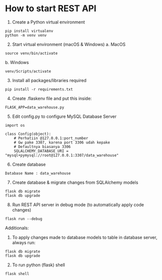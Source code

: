 # How to start REST API

1. Create a Python virtual environment

```
pip install virtualenv
python -m venv venv
```

2. Start virtual environment (macOS & Windows)
   a. MacOS

```
source venv/bin/activate
```

b. Windows

```
venv/Scripts/activate
```

3. Install all packages/libraries required

```
pip install -r requirements.txt
```

4. Create .flaskenv file and put this inside:

```
FLASK_APP=data_warehouse.py
```

5. Edit config.py to configure MySQL Database Server

```
import os

class Config(object):
    # Perhatiin @127.0.0.1:port_number
    # Gw pake 3307, karena port 3306 udah kepake
    # Defaultnya biasanya 3306
    SQLALCHEMY_DATABASE_URI = "mysql+pymysql://root@127.0.0.1:3307/data_warehouse"
```

6. Create database

```
Database Name : data_warehouse
```

7. Create database & migrate changes from SQLAlchemy models

```
flask db migrate
flask db upgrade
```

8. Run REST API server in debug mode (to automatically apply code changes)

```
flask run --debug
```

Additionals:

1. To apply changes made to database models to table in database server, always run:

```
flask db migrate
flask db upgrade
```

2. To run python (flask) shell

```
flask shell
```
